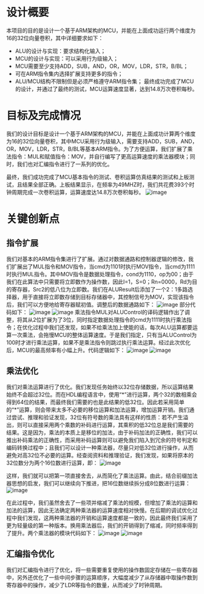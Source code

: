 设计概要
=====
本项目的目的是设计一个基于ARM架构的MCU，并能在上面成功运行两个维度为16的32位向量卷积，其中详细要求如下：
- ALU的设计与实现：要求结构化输入；
- MCU的设计与实现：可以采用行为级输入；
- MCU需要至少支持ADD，SUB，AND，OR，MOV，LDR，STR，B/BL；
- 可在ARM指令集内选择扩展支持更多的指令；
- ALU/MCU结构不限制但是必须严格遵守ARM指令集；
最终成功完成了MCU的设计，并通过了最终的测试，MCU运算速度显著，达到14.8万次卷积每秒。

目标及完成情况
=====
我们的设计目标是设计一个基于ARM架构的MCU，并能在上面成功计算两个维度为16的32位向量卷积，其中MCU采用行为级输入，需要支持ADD，SUB，AND，OR，MOV，LDR，STR，B/BL等基本ARM指令。为了方便运算，我们扩展了乘法指令：MUL和赋值指令：MOV，并自行编写了更高运算速度的乘法器模块；同时，我们也对汇编指令进行了一系列的优化。

最终，我们成功完成了MCU基本指令的测试、卷积运算仿真结果的测试和上板测试，且结果全部正确。上板结果显示，在频率为49MHZ时，我们共花费393个时钟周期完成一次卷积运算，运算速度达14.8万次卷积每秒。
![image](https://github.com/TongZhao1030/MCU/assets/164134563/8b06577f-68ab-4198-9339-dcb305391ddd "上板结果")

关键创新点
=====
指令扩展
-----
我们对基本的ARM指令集进行了扩展。通过对数据通路和控制器逻辑的修改，我们扩展出了MUL指令和MOV指令，当cmd为1101时执行MOV指令，当cmd为1111时执行MUL指令。其中MOV指令是数据处理指令，cond为1110，op为00；由于我们在此算法中只需要将立即数作为操作数，因此I=1，S=0；Rn=0000，Rd为目的寄存器，Src2的低八位为立即数。我们在ALUResult后添加了一个2：1多路选择器，用于直接将立即数存储到目标存储器中，其控制信号为MOV，实现该指令后，我们可以方便地给寄存器赋初值。调整后的数据通路如下：
![image](https://github.com/TongZhao1030/MCU/assets/164134563/148aa570-cc42-48b9-ae79-678b8ee5d1ad "调整后的数据通路")
部分代码如下：
![image](https://github.com/TongZhao1030/MCU/assets/164134563/4b164be8-7985-41d1-9004-9ab8a6fa1882 "代码")
![image](https://github.com/TongZhao1030/MCU/assets/164134563/fedac6de-0949-408e-a230-17ba7edd1d26 "代码")
乘法指令MUL对ALUControl的译码逻辑作出了调整，将其从2位扩展为了3位，同时指定数据处理指令的cmd为1111时执行乘法指令；在优化过程中我们还发现，如果不给乘法加上使能的话，每次ALU运算都要运算一次乘法，会拖慢MCU的整体运算速度。于是我们指定，只有当ALUControl为100时才进行乘法运算，如果不是乘法指令则跳过执行乘法运算。经过此次优化后，MCU的最高频率有小幅上升。代码逻辑如下：
![image](https://github.com/TongZhao1030/MCU/assets/164134563/f5b8f74f-c9ad-4c76-8b8d-8beddb15163b "代码")
![image](https://github.com/TongZhao1030/MCU/assets/164134563/2e5139f6-9ecf-4791-b468-ca4a82899e2f "代码")

乘法优化
-----
我们对乘法运算进行了优化。我们发现任务始终以32位存储数据，所以运算结果始终不会超过32位。而在HDL编程语言中，使用“\*”进行运算，两个32的数相乘会得到64位的结果，而最终我们需要的也是此结果的低32位。因此若采用简单的“\*”运算，则会带来太多不必要的移位运算和加法运算，增加运算开销。我们通过尝试、推理和验证发现，32位有符号数的乘法具有这样的性质：若不产生溢出，则可以直接采用两个乘数的补码进行运算，其乘积的低32位总是我们需要的结果。这是因为，乘法的本质上是移位的加法，由于补码加法的正确性，我们可以推出补码乘法的正确性，而采用补码运算则可以避免我们陷入到冗余的符号判定和编码转换过程中；且我们可以设计一种乘法器，尽量只对低32位进行操作，从而避免对高32位不必要的运算。经查阅资料和推理验证，我们发现，如果将原本的32位数分为两个16位数进行运算，即：
![image](https://github.com/TongZhao1030/MCU/assets/164134563/d07d166a-8dda-43a2-8ee0-0bdfa567ff51 "运算过程")

这样，我们就可以把第一项直接舍去，从而简化了乘法运算。由此，结合前缀加法器思想的启发，我们可以继续向下推进，把16位数继续拆分成8位数进行运算：
![image](https://github.com/TongZhao1030/MCU/assets/164134563/edb1ddce-12c0-400b-8f48-a774812d9362 "运算过程")

在此过程中，我们虽然舍去了一些项并缩减了乘法的规模，但增加了乘法的运算和加法的运算，因此无法确定两种乘法器的运算速度相对快慢。在后期的调试优化过程中我们发现，这两种乘法器的开销和运算速度都是一致的，因此最终我们采用了更为轻量级的第一种版本。换用乘法器后，我们的开销得到了缩减，同时频率得到了提升。两个乘法器的模块代码如下：
![image](https://github.com/TongZhao1030/MCU/assets/164134563/4814fa03-95e4-4cdd-a07b-97e1ab39b0a4 "代码")
![image](https://github.com/TongZhao1030/MCU/assets/164134563/0d767cd9-f883-4b66-9452-76632814feab "代码")

汇编指令优化
-----
我们对汇编指令进行了优化，将一些需要重复使用的操作数固定存储在一些寄存器中，另外还优化了一些中间步骤的运算顺序，大幅度减少了从存储器中取操作数到寄存器中的操作，减少了LDR等指令的数量，从而减少了时钟周期。









